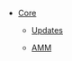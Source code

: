 - [Core](docs/Core/README.md)

  - [Updates](docs/Core/Updates.md)

  - [AMM](docs/Core/AMM/README.md)

